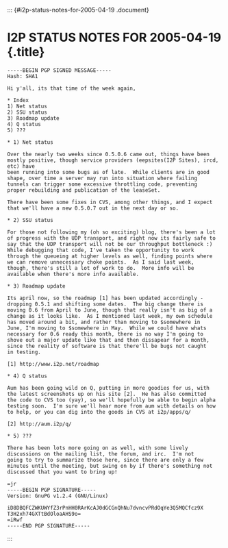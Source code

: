 ::: {#i2p-status-notes-for-2005-04-19 .document}
# I2P STATUS NOTES FOR 2005-04-19 {.title}

    -----BEGIN PGP SIGNED MESSAGE-----
    Hash: SHA1

    Hi y'all, its that time of the week again,

    * Index
    1) Net status
    2) SSU status
    3) Roadmap update
    4) Q status
    5) ???

    * 1) Net status

    Over the nearly two weeks since 0.5.0.6 came out, things have been
    mostly positive, though service providers (eepsites(I2P Sites), ircd, etc) have
    been running into some bugs as of late.  While clients are in good
    shape, over time a server may run into situation where failing
    tunnels can trigger some excessive throttling code, preventing
    proper rebuilding and publication of the leaseSet.

    There have been some fixes in CVS, among other things, and I expect
    that we'll have a new 0.5.0.7 out in the next day or so.

    * 2) SSU status

    For those not following my (oh so exciting) blog, there's been a lot
    of progress with the UDP transport, and right now its fairly safe to
    say that the UDP transport will not be our throughput bottleneck :)
    While debugging that code, I've taken the opportunity to work
    through the queueing at higher levels as well, finding points where
    we can remove unnecessary choke points.  As I said last week,
    though, there's still a lot of work to do.  More info will be
    available when there's more info available.

    * 3) Roadmap update

    Its april now, so the roadmap [1] has been updated accordingly -
    dropping 0.5.1 and shifting some dates.  The big change there is
    moving 0.6 from April to June, though that really isn't as big of a
    change as it looks like.  As I mentioned last week, my own schedule
    has moved around a bit, and rather than moving to $somewhere in
    June, I'm moving to $somewhere in May.  While we could have whats
    necessary for 0.6 ready this month, there is no way I'm going to
    shove out a major update like that and then dissapear for a month,
    since the reality of software is that there'll be bugs not caught
    in testing.

    [1] http://www.i2p.net/roadmap

    * 4) Q status

    Aum has been going wild on Q, putting in more goodies for us, with
    the latest screenshots up on his site [2].  He has also committed
    the code to CVS too (yay), so we'll hopefully be able to begin alpha
    testing soon.  I'm sure we'll hear more from aum with details on how
    to help, or you can dig into the goods in CVS at i2p/apps/q/

    [2] http://aum.i2p/q/

    * 5) ???

    There has been lots more going on as well, with some lively
    discussions on the mailing list, the forum, and irc.  I'm not
    going to try to summarize those here, since there are only a few
    minutes until the meeting, but swing on by if there's something not
    discussed that you want to bring up!

    =jr
    -----BEGIN PGP SIGNATURE-----
    Version: GnuPG v1.2.4 (GNU/Linux)

    iD8DBQFCZWKUWYfZ3rPnHH0RArKcAJ0dGCGnQhNu7dvncvPRdOqYe3Q5MQCfcz9X
    T3H2xh74GXTtBdOloaAHS9o=
    =iRwf
    -----END PGP SIGNATURE-----
:::
